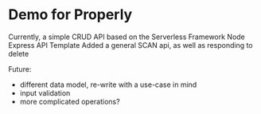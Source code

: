 # Demo for Properly

Currently, a simple CRUD API based on the Serverless Framework Node Express API Template
Added a general SCAN api, as well as responding to delete

Future:
 * different data model, re-write with a use-case in mind
 * input validation
 * more complicated operations?
